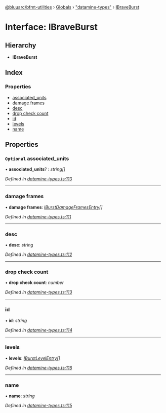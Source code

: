 [@bluuarc/bfmt-utilities](../README.md) › [Globals](../globals.md) › ["datamine-types"](../modules/_datamine_types_.md) › [IBraveBurst](_datamine_types_.ibraveburst.md)

# Interface: IBraveBurst

## Hierarchy

* **IBraveBurst**

## Index

### Properties

* [associated_units](_datamine_types_.ibraveburst.md#optional-associated_units)
* [damage frames](_datamine_types_.ibraveburst.md#damage-frames)
* [desc](_datamine_types_.ibraveburst.md#desc)
* [drop check count](_datamine_types_.ibraveburst.md#drop-check-count)
* [id](_datamine_types_.ibraveburst.md#id)
* [levels](_datamine_types_.ibraveburst.md#levels)
* [name](_datamine_types_.ibraveburst.md#name)

## Properties

### `Optional` associated_units

• **associated_units**? : *string[]*

*Defined in [datamine-types.ts:110](https://github.com/BluuArc/bfmt-utilities/blob/2dbb89b/src/datamine-types.ts#L110)*

___

###  damage frames

• **damage frames**: *[IBurstDamageFramesEntry](_datamine_types_.iburstdamageframesentry.md)[]*

*Defined in [datamine-types.ts:111](https://github.com/BluuArc/bfmt-utilities/blob/2dbb89b/src/datamine-types.ts#L111)*

___

###  desc

• **desc**: *string*

*Defined in [datamine-types.ts:112](https://github.com/BluuArc/bfmt-utilities/blob/2dbb89b/src/datamine-types.ts#L112)*

___

###  drop check count

• **drop check count**: *number*

*Defined in [datamine-types.ts:113](https://github.com/BluuArc/bfmt-utilities/blob/2dbb89b/src/datamine-types.ts#L113)*

___

###  id

• **id**: *string*

*Defined in [datamine-types.ts:114](https://github.com/BluuArc/bfmt-utilities/blob/2dbb89b/src/datamine-types.ts#L114)*

___

###  levels

• **levels**: *[IBurstLevelEntry](_datamine_types_.iburstlevelentry.md)[]*

*Defined in [datamine-types.ts:116](https://github.com/BluuArc/bfmt-utilities/blob/2dbb89b/src/datamine-types.ts#L116)*

___

###  name

• **name**: *string*

*Defined in [datamine-types.ts:115](https://github.com/BluuArc/bfmt-utilities/blob/2dbb89b/src/datamine-types.ts#L115)*
